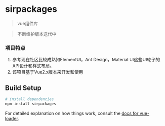 # sirpackages

> vue组件库

> 不断维护版本迭代中

### 项目特点
1. 参考现在社区比较成熟如ElementUI，Ant Design，Material UI这些UI轮子的API设计和样式布局。
2. 该项目基于Vue2.x版本来开发和使用

## Build Setup

``` bash
# install dependencies
npm install sirpackages

```

For detailed explanation on how things work, consult the [docs for vue-loader](http://vuejs.github.io/vue-loader).
